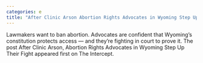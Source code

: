 ```yaml
---
categories: e
title: "After Clinic Arson Abortion Rights Advocates in Wyoming Step Up Their Fight"
---
```

Lawmakers want to ban abortion. Advocates are confident that Wyoming’s constitution protects access — and they’re fighting in court to prove it.
The post After Clinic Arson, Abortion Rights Advocates in Wyoming Step Up Their Fight appeared first on The Intercept.
